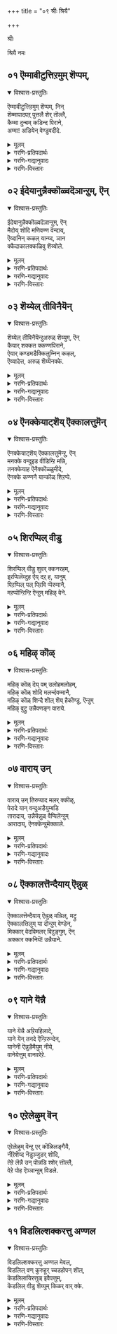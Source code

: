 +++
title = "०९ श्रीः श्रियै"

+++

श्रीः

श्रियै नमः


## ०१ ऎम्मावीटुत्तिऱमुम् शॆप्पम्,
<details open><summary>विश्वास-प्रस्तुतिः</summary>

ऎम्मावीटुत्तिऱमुम् शॆप्पम्, निन्  
शॆम्मापादपऱ् पुत्तलै शेर् तॊल्लै,  
कैम्मा दुन्बम् कडिन्द पिराने,   
अम्मा\! अडियेन् वेण्डुवदीदे.
</details>

<details><summary>मूलम्</summary>

ऎम्मावीटुत्तिऱमुम् शॆप्पम्, निन्  
शॆम्मापादपऱ् पुत्तलै शेर् तॊल्लै,  
कैम्मा दुन्बम् कडिन्द पिराने,   
अम्मा\! अडियेन् वेण्डुवदीदे.
</details>

<details><summary>गरणि-प्रतिपदार्थः</summary>

ऎम्मावीट्टु तिऱमुम् = आ महाबिडुगडॆय विषयवन्नू, शॆप्पम् = हेळॆवु, निन् = निन्न, शॆम् = कॆम्पाद, मा = परम श्रेष्ठवाद, पाद पऱ्बु = पादपद्मदल्लि, तलै = तलॆयन्नु, शेर् त्तु ऒल्लै = ईगले \(बेगले\) सेरिसि, कैम्मा = आनॆय, तुन्बम् = सङ्कटवन्नु, कडिन्द पिराने = तॊलगिसिद स्वामिये, अम्मा= नन्न स्वामिये, अडियेन् = पादसेवकनाद नानु, वेण्डुवदु ईदे = बेडुवुदु इदन्ने. 
</details>

<details><summary>गरणि-गद्यानुवादः</summary>

आनॆय सङ्कटवन्नु निवारिसिद स्वामिये, आ महाबिडुगडॆय विषयवन्नू हेळॆवु. निन्न कॆम्पाद परमश्रेष्ठवाद पादपद्मदल्लि \(नम्म\) तलॆयन्नु ईगले \(बेगले\) सेरिसबेकु. नन्न स्वामिये, पादसेवकनाद नानु बेडुवुदु इदन्ने. 
</details>

<details><summary>गरणि-विस्तारः</summary>

आनॆय सङ्कटवन्नु निवारिसिद स्वामिये, आ महाबिडुगडॆय विषयवन्नू हेळॆवु. निन्न कॆम्पाद परमश्रेष्ठवाद पादपद्मदल्लि \(नम्म\) तलॆयन्नु ईगले \(बेगले\) सेरिसबेकु. नन्न स्वामिये, पादसेवकनाद नानु बेडुवुदु इदन्ने. 

सवशक्तनू, करुणासागरनू आगिरुव भगवन्तनन्नु कण्डुकॊळ्ळुव बगॆयेनु ऎम्ब प्रश्नॆयन्नु मुन्दिट्टु, स्वामिय आसाधारणवू विलक्षणवू आद कार्यगळिन्दले, अवनन्नु सुलभवागि कण्डुकॊळ्ळबहुदु ऎन्दु तिळिसलायितु. हिन्दिन तिरुवाय् मॊऴियल्लि.

ईग, हागॆ कण्डुकॊण्डिरुव भगवन्तनु नम्म मुन्दॆ निन्ताग, अवनल्लि नावु अरिकॆ माडिकॊळ्ळबहुदादद्दु एनु? ई प्रश्नॆगॆ उत्तरवागि ई सुन्दरवाद पाशुर.

“आनॆय सङ्कटवन्नु तॊलगिसिद्दु” – गजेन्द्रमोक्षद विषय. कीळु प्राणियादरू, सङ्कटदल्लि सिक्किबिद्दु, भगवन्तन मरॆहॊक्काग, स्वामियु अदर बगॆगॆ ऎष्टु बेग मरुकगॊळ्ळुत्तानॆ- ऎष्टु बेग गरुडारूढनागि अदर बळिगॆ धाविसुत्तानॆ\! ऎष्टु बेग अदर शत्रुवाद मॊसळॆयन्नु तन्न चक्रायुधदिन्द तुण्डरिसिबिडुत्तानॆ\! इदल्लवे अवन परम कारुण्य आश्रितवात्सल्य\! 

आळ्वाररु हेळुत्तारॆ- स्वामी, आनॆय सङ्कटवन्नु हरिसिद परमकारुण्यनिधिये नीनु. नावू संसारवॆम्ब सङ्कटदल्लि सिक्किबिद्दु तॊळलुत्तिद्देवॆ. आदरॆ, आ महाबिडुगडॆयाद मोक्षवन्नु कुरितु निन्नल्लि अरिकॆ माडिकॊळ्ळुवुदिल्ल. अदर विषयवागि प्रस्तापवन्नू माडुवुदिल्ल. निन्न कॆम्पाद कोमल पाद पद्मगळ मेलॆ नम्म तलॆयन्नु ईगले ई \(बेगले\) इरिसबेकॆन्दु हातॊरॆयुत्तिद्देवॆ. पादसेवकनाद नानु निन्नल्लि इदॊन्दन्ने बेडुवुदु. इष्टन्नु मात्र नीनु ननगॆ अनुग्रह माडु. 

भगवन्तन अडिदावरॆयन्नु तलॆय मेलॆ इरिसिकॊळ्ळुवुदु, अडिदावरॆय मेलॆ तलॆयन्निरुसुवुदु, \(अथवा, अवु ऎडॆबिडदॆ तन्न तलॆय मेलिदॆ ऎन्दु भाविसिकॊळ्ळुवुदु\) भगवन्तनॊडनॆ निकटवाद सम्पर्कहॊन्दुव ऒन्दु रीति. इदु मोक्षानन्दक्किन्तलू हॆच्चिनदु ऎन्दु आळ्वाररु अभिप्रायपाडुत्तारॆ. 

भगवन्तन अडिदावरॆय आश्रयक्किन्तलू बेरॆल्ल बगॆय सुख आनन्दगळू, मोक्षवू सह कॆळमट्टद्दे\!
</details>



## ०२ ईदेयानुन्नैक्कॊळ्वदॆञान्ऱुम्, ऎन्
<details open><summary>विश्वास-प्रस्तुतिः</summary>

ईदेयानुन्नैक्कॊळ्वदॆञान्ऱुम्, ऎन्  
मैदोय् शोदि मणिवण्ण वॆन्दाय्,  
ऎय्दानिन् कऴल् यान्य्द, ञान  
क्कैदाकालक्कऴिवु शॆय्योले.
</details>

<details><summary>मूलम्</summary>

ईदेयानुन्नैक्कॊळ्वदॆञान्ऱुम्, ऎन्  
मैदोय् शोदि मणिवण्ण वॆन्दाय्,  
ऎय्दानिन् कऴल् यान्य्द, ञान  
क्कैदाकालक्कऴिवु शॆय्योले.
</details>

<details><summary>गरणि-प्रतिपदार्थः</summary>

ईदे =इदन्ने, यान् = नानु, उन्नै = निन्नन्नु, कॊळ् वदु ऎञ्ञान्ऱुम् = ऎन्दॆन्दिगू केळुवुदु, ऎन् = नन्न, मैतोय् शोदि = काडिगॆयन्नु तॊयिसुवन्थ ज्योतिये \(काडिगॆयन्नु सुरिसुवन्थ ज्योतिये\), मणि वण्णम् ऎन्दाय् = इन्द्रनील मणिय बण्णदवनाद नन्न स्वामिये, ऎय् दा = पडॆदुकॊळ्ळलागदन्थ \(समीपिसलु साध्यवागदन्थ\), निन् कऴल् = निन्न तिरुवडिगळन्नु, यान् ऎय् द =नानु पडॆदुकॊळ्ळुवन्तॆ \(सेरुवन्तॆ\), ञानम् = ज्ञानवॆम्ब, कै = साधनवन्नु \(रॆक्कॆयन्नु\), त = करुणिसु, कालम् = कालवन्नु, कऴिवु = कळॆयुवन्तॆ, शॆय्येल् = माडबेड. 
</details>

<details><summary>गरणि-गद्यानुवादः</summary>

नन्न काडिगॆयन्नु सुरिसुवन्थ ज्योतिये. इन्द्रनीलमणिय बण्णदवनाद नन्न स्वामिये, इदन्ने नानु निन्नन्नु ऎन्दॆन्दिगू बेडुवुदु. समीपिसलागदन्थ निन्न तिरुवडिगळन्नु नानु सेरुवन्तॆ \(पडॆदुकॊळ्ळुवन्तॆ\) ज्ञानवॆम्ब साधनवन्नु\(रॆक्कॆयन्नु\) करुणिसु. कालवन्नु कळॆयुवन्तॆ माडबेड. 
</details>

<details><summary>गरणि-विस्तारः</summary>

“इदन्ने नानु निन्नल्लि बेडुवुदु” – ऎन्दु हिन्दिन पाशुरदल्लि हेळुत्ता आळ्वाररु भगवन्तन अडिदावरॆगळु तम्म तलॆय मेलॆ निरन्तरवू इरबेकॆन्दरु. मोक्षानन्दक्किन्तलू अदे मेलॆन्दरु. आदरॆ, भगवन्तन तिरुवडिगळन्नु सेरुवुदादरू हेगॆ? अवु सुलभवागि पडॆदुकॊळ्ळुवन्थवल्ल\! इदन्नु कुरितु योचिसुत्ता, अदन्नु साधिसिकॊळ्ळुव मत्तॊन्दु साधनवन्नु आळ्वाररु इल्लि बेडुत्तारॆ. 

आळ्वाररु हेळुत्तारॆ- स्वामी, बेगले \(ईगले\) निन्न दिव्यतिरुवडिगळन्नु सेरिबेकॆम्ब आतुर ननगिदॆ. सुलभवागि पडॆदुकॊळ्ळुवन्थाद्दल्ल अवु\! नन्नल्लिरुव साधनवाद भक्ति विरक्तिगळु सालवु. आद्दरिन्द, ननगॆ ज्ञानवॆम्ब मत्तॊन्दु साधनवन्नु करुणिसु. नानु व्यर्थवागि कालवन्नु कळॆयुवन्तॆ माडबेड. 

इल्लि ऒन्दु रूपकवन्नु नॆनपिगॆ तन्दुकॊळ्ळबहुदु- “भक्ति ऎम्ब हक्किगॆ ज्ञानवू वैराग्यवू ऎन्दु रॆक्कॆगळु”. अवुगळन्नु बळसिकॊण्डु अदु भगवन्तनन्नु सेरुवुदु”. 

भक्तिय पूर्णतॆगॆ ज्ञानवू वैराग्यवू साधकगळु.

“कै” ऎम्बुदक्कॆ “कै, तोळु, सॊण्डिलु, किरण, पक्क, पक्ष, कैमर, साधन, हिडि, रॆक्कॆ, सेनॆ, स्थळ, कैहण, माडतक्कद्दु, भूषण, शक्ति, अल्पतन, बळकॆ, सालु, शिस्तु, तङ्गि, कहि, दुःख, कोप, द्वेष, उणिसु, नडॆसु” – हीगॆल्ला अर्थविदॆ. हॊन्दिकॊळ्ळतक्कवन्नु कूडिसिकॊण्डु “ज्ञानम् कै” ऎम्बुदन्नु युक्तवागि अर्थमाडिकॊळ्ळबहुदागिदॆ.
</details>



## ०३ शॆय्येल् तीविनैयॆन्
<details open><summary>विश्वास-प्रस्तुतिः</summary>

शॆय्येल् तीविनैयॆन्ऱुअरुळ् शॆय्युम्, ऎन्  
कैयार् शक्कत क्कण्णपिराने,  
ऐयार् कण्डमडैक्किलुम्निन् कऴल्,  
ऎय्यादेत्त, अरुळ् शॆय्यॆनक्के.
</details>

<details><summary>मूलम्</summary>

शॆय्येल् तीविनैयॆन्ऱुअरुळ् शॆय्युम्, ऎन्  
कैयार् शक्कत क्कण्णपिराने,  
ऐयार् कण्डमडैक्किलुम्निन् कऴल्,  
ऎय्यादेत्त, अरुळ् शॆय्यॆनक्के.
</details>

<details><summary>गरणि-प्रतिपदार्थः</summary>

शॆय्येल् = माडबेड, ती विनै = कॆट्ट कॆलसगळन्नु \(पापकार्यगळन्नु\), ऎन्ऱु = ऎन्दु, अरुळ् शॆय्युम् = कृपॆमाडुव, ऎन् = नन्न, कै आर् = कैतुम्ब \(सिद्धवागि\), शक्करम् =चक्रायुधवन्नु हिडिदिरुव, कण्णपिराने = आकर्षकनाद स्वामिये \(श्रीकृष्णस्वामिये\), आर् =श्लेष्मवु तुम्बिकॊण्डु, कण्डम् = गण्टलन्नु, अडैक्किलुम्= अडकिकट्टिदरू, निन् कऴल् = निन्न तिरुवडिगळन्नु ऎय्यादु = सॊरगदॆ, एत्त = स्तुतिसुवन्तॆ, अरुळ् शॆय् ऎनक्के = ननगॆ कृपॆमाडु.
</details>

<details><summary>गरणि-गद्यानुवादः</summary>

कैतुम्ब \(सिद्धवागि\) चक्रायुधवन्नु हिडिदिरुव नन्न आकर्षकनाद स्वामिये \(श्रीकृष्णस्वामिये\), पापकार्यगळन्नु माडबेडवॆन्दु ननगॆ कृपॆमाडुवाग, श्लेष्मवु तुम्बिकॊण्डु गण्टलन्नु अडकिकट्टिदागलू सॊरगदॆ निन्न तिरुवडिगळन्नु स्तुतिसुवन्तॆ, कृपॆमाडु.
</details>

<details><summary>गरणि-विस्तारः</summary>

“ज्ञानवन्नु करुणिसु” ऎम्बुदु हिन्दिन पाशुरद बेडिकॆ. “याव बगॆय ज्ञान बेकादद्दु” ऎम्बुदरॆ विवरणॆ इल्लि बरुत्तदॆ.

आळ्वाररु हेळुत्तारॆ- स्वामी, नन्नन्नु निन्न कडॆगॆ आकर्षिसिद्दी. कैयल्लि चक्रायुधवन्नु सिद्धवागि हिडिदु निन्तिद्दी. पापकार्यगळन्नु ऎन्दरॆ कॆट्ट कॆलसगळन्नु माडबेड ऎन्दु आणतियित्तु. अदन्नु नानु माडदिरुवन्तॆ माडि नन्नन्नु करुणिसिद्दी. ई मानव देहवु बिद्दु होगुवाग, नन्न गण्टलल्लि श्लेष्मतुम्बिकॊळ्ळबहुदु. गण्टलु कट्टि होगबहुदु. सॊरगु तुम्बिबिडबहुदु. अन्थ समयदल्लू सह निन्न तिरुवडिगळ स्मरणॆयन्नु ऎडॆबिडदॆ नानु माडुवन्तॆ ननगॆ ज्ञानवन्नु करुणिसु.
</details>



## ०४ ऎनक्केयाट्शॆय् ऎक्कालत्तुमॆन्
<details open><summary>विश्वास-प्रस्तुतिः</summary>

ऎनक्केयाट्शॆय् ऎक्कालत्तुमॆन्ऱु, ऎन्  
मनक्के वन्दुइड वीडिन्ऱि मन्नि,  
तनक्केयाह ऎनैक्कॊळ्ळुमीदे,  
ऎनक्के कण्णनै यान्कॊळ् शिऱप्पे.
</details>

<details><summary>मूलम्</summary>

ऎनक्केयाट्शॆय् ऎक्कालत्तुमॆन्ऱु, ऎन्  
मनक्के वन्दुइड वीडिन्ऱि मन्नि,  
तनक्केयाह ऎनैक्कॊळ्ळुमीदे,  
ऎनक्के कण्णनै यान्कॊळ् शिऱप्पे.
</details>

<details><summary>गरणि-प्रतिपदार्थः</summary>

ऎनक्के = ननगेये, आट् शॆय् = दास्यवन्नु नडॆसु, ऎक्कालत्तुम् = ऎल्ला कालगळल्लियू, ऎन्ऱ = ऎन्दु, ऎन्= नन्न, मनक्के = मनस्सिनल्लिये \(मनस्सिनॊळक्के\), वन्दु = बन्दु, इडै वीडु इन्ऱि = नडुवॆ स्वल्पवू अवकाशविल्लदन्तॆ, मन्नि = नॆलसि, तनक्के आह = तनगागिये आगिरुवन्तॆ \(तनगॆ तक्कवनॆम्बन्तॆ\), ऎनै= नन्नन्नु, कॊळ्ळुम्= स्वीकरिसुव \(अङ्गीकरिसुव\), ईदे = इदन्ने, ऎनक्के = ननगॆ तक्कवनाद, कण्णनै = आकर्षकनादवनल्लि \(श्रीकृष्णनल्लि\), यान्कॊळ् = नानु बयसुव, शिऱप्पे = उत्तमवाद प्रयोजनवन्ने. 
</details>

<details><summary>गरणि-गद्यानुवादः</summary>

ननगेये दास्य नडॆसु, ऎल्ला कालगळल्लियू ऎन्दु नन्नमनस्सिनॊळक्के बन्दु, नडुवॆ स्वल्पवू कालावकाशविल्लदन्तॆ \(ऎडॆबिडदन्तॆ\) नॆलसि, तनगागिये आगिरुवन्तॆ नन्नन्नुस्वीकरिसुव \(अङ्गीकरिसुव\) इदन्ने, ननगे आगिरुव \(ननगॆ तक्कवनागिरुव\) आकर्षकनल्लि \(श्रीकृष्णनल्लि\) नानु बयसुव, उत्तमवाद प्रयोजनवे. 
</details>

<details><summary>गरणि-विस्तारः</summary>

“इदन्ने नानु बयसुवुदु. इदन्ने नानु निन्नल्लि बेडुवुदु” ऎम्बुदु ई तिरुवाय् मॊऴिय पल्लवि ऎन्नबहुदेनो. मॊदल पाशुरदल्लि “निन्न दिव्यतिरुवडिगळन्नु नन्न तलॆय मेलॆ इरिसिकॊळ्ळुवुदन्ने करुणिसु” ऎन्दू, ऎरडनॆय पाशुरदल्लि “निन्न अडिदावरॆगळन्नु नानु सेरुवन्तॆ \(पडॆयुवन्तॆ\) ज्ञानवॆम्ब साधनवन्नु करुणिसु ऎम्बुदन्ने” ऎन्दू, मूरनॆय पाशुरदल्लि “श्लेष्मतुम्बि, गण्टलु कट्टि, नन्न अवसानकालदल्लि, कॊनॆयुसिरु नडॆयुववरॆगू, निन्न तिरुवडिगळ स्मरणॆयिरुवन्तॆ करुणिसु” ऎम्बुदन्ने – नानु बयसुवुदु ऎन्नलायितु. 

ईग, “निन्न तिरुवडिगळ दास्यक्कॆ नन्नन्नु अङ्गीकरिसि, नन्न अन्तरङ्गदल्ले बन्दु ऎडॆबिडदॆ नलसु” ऎम्बुदन्ने बेडुवुदागिदॆ. 

आळ्वाररु हेळुत्तारॆ- भगवन्तनिन्द नानु बयसुव अत्युत्तमवाद प्रयोजन इदे- भगवन्तनु नन्नन्नु तन्न कैङ्कर्यक्कॆ तक्कवनु ऎन्दु ऒप्पुवुदु. मत्तु, आ कैङ्कर्यवन्नु नन्निन्द स्वीकरिसुवुदक्कागि, स्वामिये बन्दु नन्न अन्तरङ्गदल्लि ऎडॆबिडदन्तॆ नॆलसुवुदु. स्वामियु मॆच्चुवुदक्कॆ तक्कद्दाद रीतियल्लि कैङ्कर्यवन्नु नन्निन्द स्वीकरिसुवुदु. इदन्ने नानु स्वामियल्लि बेडुवुदु. ननगागुव अतिश्रेष्ठवाद प्रयोजनवू इदे.

भक्तनिगू भगवन्तनिगू नडुवण सम्बन्ध ऎष्टु मट्टिनदागिरबेकु? स्वामिगॆ भक्तने तक्क किङ्कर. भक्तनिगॆ स्वामिये तक्क ऒडॆय. इन्थ केवलवाद स्वामि – भृत्य सम्बन्धवुण्टागुवुदे परमश्रेष्ठवाद भक्तिगॆ प्रयोजन.
</details>



## ०५ शिरप्पिल् वीडु
<details open><summary>विश्वास-प्रस्तुतिः</summary>

शिरप्पिल् वीडु शुवर् क्कनरहम्,  
इऱप्पिलॆय्दुह ऎय् दऱ् ह, यानुम्  
पिऱप्पिल् पल् पिऱवि प्पॆरुमानै,  
मऱप्पॊन्ऱिन्ऱि ऎन्ऱुम् महिऴ् वेने.
</details>

<details><summary>मूलम्</summary>

शिरप्पिल् वीडु शुवर् क्कनरहम्,  
इऱप्पिलॆय्दुह ऎय् दऱ् ह, यानुम्  
पिऱप्पिल् पल् पिऱवि प्पॆरुमानै,  
मऱप्पॊन्ऱिन्ऱि ऎन्ऱुम् महिऴ् वेने.
</details>

<details><summary>गरणि-प्रतिपदार्थः</summary>

शिऱप्पिल् = परमानन्ददिन्द कूडिद, वीडु = बिडुगडॆयन्नो, शुवर् क्कम् = स्वर्गवन्नो, नरहम् =नरकवन्नो, इऱप्पिल् = मरणानन्तर, ऎय्दुह = \(नानु\) पडॆयलि, ऎय् दऱ् ह = पडॆयदॆ होगलि, यानुम् = नानू सह, पिऱप्पिल् = ई जन्मदल्लि \(बदुकिरुवाग\) पल् पिऱवि = हलवारु जन्मगळ, पॆरुमानै = भगवन्तनन्नु, मऱप्पु ऒन्ऱुइन्ऱि =स्वल्पवू मरॆयदन्तॆ, ऎन्ऱुम् = ऎन्दॆन्दिगू \(यावागलू\), महि ऴ् वेने = \(चिन्तिसि\) आ नन्दिसुवॆनल्ल\! 
</details>

<details><summary>गरणि-गद्यानुवादः</summary>

परमानन्ददिन्द कूडिद बिडुगडॆयन्नो, स्वर्गवन्नो, नरकवन्नो, मरणानन्तर नानु पडॆयलि पडॆयदॆ होगलि. नानु ई जन्मदल्लि \(बदुकिरुवाग\) हलवारु जन्मगळ स्वामियन्नु स्वल्पवू मरॆयदन्तॆ यावागलू चिन्तिसुत्ता आनन्दिसुत्तिरुवॆनल्ल\! 
</details>

<details><summary>गरणि-विस्तारः</summary>

हिन्दिन पाशुरदल्लि हेळलाद ’प्रयोजन’ ऎम्बुदर परिणामवन्नु इल्लि ऎत्ति हेळलागिदॆ. भगवन्तनिगॆ मॆच्चिन भृत्यनागि प्रयोजन पडॆयबहुदाद्देनु? अदु ऎरडु बगॆय परिणामवन्नुण्टुमाडुवुदु. ऒन्दु, इहजन्मदल्ले ऒदगि बरतक्कद्दु, मत्तॊन्दु मरणानन्तर ऒदगतक्कद्दु. ई विषयदल्लि आळ्वाररु हेळुत्तारॆ. 

नन्न मरणानन्तर ननगॆ ऒदगि बरुवुदेनिदॆयो काणॆ. अदु नरकवेयो, स्वर्गवेयो, अथवा नित्यानन्दमयवाद मोक्षवेयो\! अवुगळल्लि ननगॆ यावुदादरू बरलि. अदु ननगॆ ईग मुख्यवल्ल. ई जन्मदल्लिये, नानु बदुकिरुवष्टु कालवू, नानाअवतारगळन्नॆत्ति भगवन्तनु नडॆसिद आश्चर्याद्भुत कार्यगळन्नु कुरितु चिन्तिसुत्ता, अवुगळन्नु कीर्तिसुत्ता, अनुभविसुत्ता, ऎडॆबिडदन्तॆ आनन्दिसुत्तिरुवुदॊन्दन्ने ईग नानु बयसुवुदु. मरणद बळीक बरुवुदर विचार भगवन्तनिगॆ सेरिद्दल्लवे? 

“पिऱविल् पल् पिऱविप्पॆरुमानै” – भगवन्तनु ’अज’ ऎन्दरॆ हुट्टिदल्लवनु. अवनु “अमर” ऎन्दरॆ साविल्लदवनु. “पिऱवु इल्” – हुट्टु इल्लदवनु. इन्थवनिगॆ “पल् पिऱवि” – हलवारु हुट्टुगळु उण्टादवनन्तॆ\! चमत्कारद मातु\! इदु भगवन्तन नानाअवतारगळन्नु कुरितु हेळुव मातु. ऒन्दॊन्दु अवतारवू ’शिष्ट’न उद्धारक्कागिये. आद्दरिन्द, भगवन्तन अवतारगळल्लि नडॆसिद अद्भुत लीलॆयन्नु भक्तनादवनु “पिऱविल्” – ई जन्मदल्लिये, चिन्तिसुत्ता, स्तुतिसुत्ता, अनुभविसुत्ता बरुवुदरिन्द, दिव्यवाद भगवद्गुणानुभववुण्टागि, तन्मूलक आनन्दवु लभिसुवुदु. भक्ति हॆच्चुवुदु. भगवत्सान्निध्य दॊरॆयुवुदु. मरणा नन्तर सद्गतियू दॊरॆयुवुदु.
</details>



## ०६ महिऴ् कॊळ्
<details open><summary>विश्वास-प्रस्तुतिः</summary>

महिऴ् कॊळ् दॆय् वम् उलोहमलोहम्,  
महिऴ् कॊळ् शोदि मलर्न्दवम्मानै,  
महिऴ् कॊळ् शिन्दै शॊल् शॆय् हैकॊण्डु, ऎन्ऱुम्  
महिऴ् वुट्रु उन्नैवणङ्ग वाराये.
</details>

<details><summary>मूलम्</summary>

महिऴ् कॊळ् दॆय् वम् उलोहमलोहम्,  
महिऴ् कॊळ् शोदि मलर्न्दवम्मानै,  
महिऴ् कॊळ् शिन्दै शॊल् शॆय् हैकॊण्डु, ऎन्ऱुम्  
महिऴ् वुट्रु उन्नैवणङ्ग वाराये.
</details>

<details><summary>गरणि-प्रतिपदार्थः</summary>

महिऴ् कॊळ् = आनन्दवन्नु पडॆदिरुव्, दॆय्वम् = देवतॆगळन्नू, \(देवलोकवन्नू\) उलोहम् = भूलोकवन्नू, अलोहम् = इतर लोकगळन्नू, महिऴ् कॊळ् = आनन्दवन्नु तरुव, शोदि = ज्योतिगळन्नू, मलर्न्द = उण्टुमाडिद, अम्मानै = स्वामियन्नु, महिऴ् कॊळ् = आशिसुव, शिन्दै = चिन्तनवन्नू, शॊल् = मातन्नू, शॆय् है \(माळ्कॆयन्नू\) \(कार्यवन्नू\), कॊण्डु = पडॆदवनागि, ऎन्ऱुम् = यावागलू, महिऴ् वुट्रु = बहळवागि आनन्दिसि, उन्नै = निन्नन्नु, वणङ्ग = नमस्करिसुवुदक्कागि, वाराये = कृपॆ माडि बा.
</details>

<details><summary>गरणि-गद्यानुवादः</summary>

आनन्दवन्नु पडॆदिरुव देवलोकवन्नू, भूलोकवन्नू, इन्नितर लोकगळन्नू, आनन्दवन्नु तरुव दिव्यज्योतिगळन्नू उण्टुमाडिद स्वामियन्नु \(ये निन्नन्नु\) चिन्तनदल्लियू, मातिनल्लियू, माळ्कॆयल्लियू \(कार्यदल्लियू\) ऎडॆबिडदन्तॆ बहळवागि आनन्दिसि, निन्नन्नु नमस्करिसुवुदक्कागि कृपॆमाडि बा. 
</details>

<details><summary>गरणि-विस्तारः</summary>

ई पाशुरद बेडिकॆ हिन्दिन बेदिकॆगळन्तिरदॆ भिन्नवागिदॆ. भगवन्तनन्नु काया वाचा मनसा आराधिसबेकॆन्दू अदक्कागि तमगॆ भगवत्सान्निध्य दॊरॆयबेकॆन्दू आळ्वारर बेडिकॆ इल्लिदॆ. 

आळ्वाररु हेळुत्तारॆ- स्वामी, नीनु देवलोकवन्नू अदरल्लि सदा आनन्ददल्लि ओलाडुत्तिरुवन्थ देवतॆगळन्नू सृष्टिसिद्दी. हागॆये भूलोकवन्नू अदरल्लि मनुष्यतिर्यक् जन्तुगळन्नू, नाना बगॆय स्थावर वस्तुगळन्नू सृष्टिसिद्दी मत्तु इन्नितर लोकगळन्नू अवुगळल्लि चराचर वस्तुगळन्नू सृष्टिसिद्दी. ई ऎल्ल लोकगळिगू आह्लादवन्नू उत्साहवन्नू तरुवन्थ सूर्यचन्द्ररॆम्ब दिव्यज्योतिगळन्नू सृष्टिसिद्दी. परमसमर्थनाद निन्नन्नु कुरितु ऎडॆबिडदॆ चिन्तिसुत्ता, निन्न गुणस्वभावगळन्नु हॊगळि हाडुत्ता, नीनु नडॆसिद आश्चर्याद्भुत कार्यगळन्नु अरितु आनन्दिसुत्ता, अत्यन्त नम्रतॆयिन्द निन्न तिरुवडिगळिगॆ ऎरगबेकॆनिसुत्तदॆ. इदक्कागि, स्वामी, नन्न बळिगॆ कृपॆमाडिबा.
</details>



## ०७ वाराय् उन्
<details open><summary>विश्वास-प्रस्तुतिः</summary>

वाराय् उन् तिरुप्पाद मलर् क्कीऴ्,  
पेरादे यान् वन्दुअडैयुम्बडि  
तारादाय्, उन्नैयॆन्नुळ् वैप्पिलॆन्ऱुम्  
आरादाय्, ऎनक्कॆन्ऱुमॆक्काले.
</details>

<details><summary>मूलम्</summary>

वाराय् उन् तिरुप्पाद मलर् क्कीऴ्,  
पेरादे यान् वन्दुअडैयुम्बडि  
तारादाय्, उन्नैयॆन्नुळ् वैप्पिलॆन्ऱुम्  
आरादाय्, ऎनक्कॆन्ऱुमॆक्काले.
</details>

<details><summary>गरणि-प्रतिपदार्थः</summary>

वाराय् = कृपॆ माडिबरुववनागु, उन् = निन्न, तिरु = पवित्रवाद, पादम् मलर् कीऴ् = पादकमलदडियल्लि, पेरादे = अगलिकॆयिल्लदन्तॆ, यान् =नानु, वन्दु = बन्दु, अडैयुम्बडि = सेरुवन्तॆ, तारादाय् = कृपॆमाडदवने, उन्नै = निन्नन्नु, ऎनुळ् = नन्न अन्तरङ्गदल्लि, ऎन्ऱुम् = ऎडॆबिडदन्तॆ वैप्पिल् = इरिसिकॊण्डिरुवुदरल्लि \(अनुभविसुवुदरल्लि\), आरादाय् = तृप्तियुण्टुमाडदवने, ऎनक्कु = ननगागिये, ऎन्ऱुम् = यावागलू, \(ऎन्दॆन्दिगू\), ऎक्काले = ऎल्ला समयगळल्लियू, \(कृपॆ माडि बरुववनागु\). 
</details>

<details><summary>गरणि-गद्यानुवादः</summary>

निन्न पवित्रवाद पादकमलदडियल्लि अगलिकॆयिल्लदन्तॆ नानु बन्दु सेरुवन्तॆ कृपॆमाडदवने, निन्नन्नु नन्न अन्तरङ्गदल्लि ऎडॆबिडदन्तॆ इरिसिकॊण्डु अनुभविसुवुदरल्लि तृप्तियन्नुण्टुमाडदवने, ननगागिये ऎन्दॆन्दिगू ऎल्ला समयगळल्लियू कृपॆमाडि बरुववनागु. 
</details>

<details><summary>गरणि-विस्तारः</summary>

हिन्दिन पाशुरद बेडिकॆ इल्लियू मुन्दुवरियुत्तदॆ. 

आळ्वाररु हेळुत्तारॆ- स्वामी, निन्नन्नु नन्न अन्तरङ्गदल्लि नॆलॆगॊळिसिकॊण्डु ऎष्टॆष्टु अनुभविसिदरू ननगॆ तृप्तियुण्टागदु. नानु बन्दु निन्नन्नु सेरबेकु. निन्निन्द अगलिकॆयॆम्बुदे इल्लदन्तॆ निन्न पवित्रपादकमलगळ कॆळगॆ नानु बन्दु सेरबेकु. इष्टन्नु ननगॆ ईगले नीनु करुणिसदादरॆ, ऎन्दॆन्दिगू ऎल्ला समयगळल्लू नानु निन्नन्नु कण्तुम्ब नोडुत्ता आनन्दिसुवन्तॆ कृपॆमाडि नन्न कण्णमुन्दॆ बरुववनागु\! 

ऎन्थ आशय\! बदुकिरुवष्टु कालवू नानु ऎडॆबिडदन्तॆ निन्नन्नु नोडुत्ता, आनन्दिसुत्तिरबेकु\! मरणानन्तरवू निन्न तिरुवडिगळ सेवॆ ऎडॆबिडदन्तॆ नडॆयुत्तिरबेकु\!
</details>



## ०८ ऎक्कालत्तॆन्दैयाय् ऎन्नुळ्
<details open><summary>विश्वास-प्रस्तुतिः</summary>

ऎक्कालत्तॆन्दैयाय् ऎन्नुळ् मन्निल्, मट्रु  
ऎक्कालत्तिलुम् या दॊन्ऱुम् वेण्डेन्,  
मिक्कार् वेदविमलर् विऱुङ्गुम्, ऎन्  
अक्कार क्कनियॆ\! उन्नैयाने.
</details>

<details><summary>मूलम्</summary>

ऎक्कालत्तॆन्दैयाय् ऎन्नुळ् मन्निल्, मट्रु  
ऎक्कालत्तिलुम् या दॊन्ऱुम् वेण्डेन्,  
मिक्कार् वेदविमलर् विऱुङ्गुम्, ऎन्  
अक्कार क्कनियॆ\! उन्नैयाने.
</details>

<details><summary>गरणि-प्रतिपदार्थः</summary>

ऎक्कालत्तु = यावागलू, ऎन्दै आय् = नन्न तन्दॆयागि \(स्वामियागि\), ऎन् उळ् = नन्न अन्तरङ्गदल्लि, मन्निल् = नॆलसिरुवुदादरॆ, मट्रु = बेरॊन्दन्नु, ऎक्कालत्तिलुम् = ऎन्दॆन्दिगू, यादुऒन्ऱुम् = एनॊन्दन्नू, वेण्डेन् = बेडॆनु. मिक्कार् = श्रेष्ठरादवरु, वेदम् = वेदगळिन्द, विमलर् = परिशुद्धरादवरु, विऴुङ्गुम् = नुङ्गुवन्थ, ऎन् = नन्न, अक्कारम् कनिये = बॆल्लद मुद्दॆये \(अत्यन्त मधुरने\), उन्नै = निन्नन्नु, याने = नाने. 
</details>

<details><summary>गरणि-गद्यानुवादः</summary>

श्रेष्ठरादवरू, वेदविद्वांसरू, परिशुद्धरादवरू, सवियुवन्थ बॆल्लद मुद्दॆये \(अत्यन्त मधुरने\), नीनु नन्न तन्दॆयागि \(स्वामियागि\) यावागलू नन्न अन्तरङ्गदल्लि नॆलसिरुवुदादरॆ, निन्नन्नु ऎन्दॆन्दिगू बेरॆ एनन्नू नानु बेडुवुदिल्ल. 
</details>

<details><summary>गरणि-विस्तारः</summary>

मिक्कार् वेद विमलर् श्रेष्ठरु, विद्वांसरु, ज्ञानिगळु. वेदवेदाङ्गगळन्नु साङ्गवागि ओदि, अभ्यास माडिरुववरु. तम्म विद्यॆगॆ, ज्ञानक्कॆ तक्कन्तॆ नडॆदुकॊळ्ळुववरु. मानसिकवागि परिशुद्धरागि इरुववरु. भगवद्गुणानुभववॊन्दरल्लिये आशॆयुळ्ळवरु. सदा अदन्नु सवियुत्त आनन्दिसुत्ता काल कळॆयुववरु. 

’ऎन् अक्कारक्कनिये” – सुन्दरवाद रूपक. जनबॆल्लवन्नु आशॆयिन्द बायल्लि ऒन्दु कडॆयल्लि अडकिट्टुकॊण्डु, अदरिन्द स्रविसुव मधुरवन्नु सवियुत्ता आनन्दिसुवन्तॆ, भगवद्भक्तरु \(ज्ञानिगळु\) वेद मुन्तादवुगळ मूलक तावु अरितुकॊण्डन्थ भगवद्गुण स्वभावादिगळन्नु ऎडॆबिडदन्तॆ पठिसुत्ता, आनन्दिसुत्त इरुत्तारॆ. ननगू \(आळ्वाररिगू\) हागॆये भगवन्त बॆल्लद मुद्दॆयन्तॆ. 

आळ्वाररु हेळुत्तारॆ- स्वामी, नीनु नन्न तन्दॆयागि \(प्रीतिय रक्षकनागि\) बन्दु नन्न अन्तरङ्गदल्लि यावागलू नॆलसिरु. अदु हॊरतागि, नानु निन्नन्नु बेरेनन्नू बेडुवुदिल्ल. निन्न सान्निध्यवॊन्दे ननगॆ बेकादद्दु. 

ई पाशुरद बेदिकॆ ऎष्टु सरळवादद्दु\! –’ ’भगवन्ता सदा नन्न अन्तरङ्गदल्लि नॆलसिरु’ ऎम्बुदे अदु. ऎल्ल जीविगळ अन्तरङ्गदल्लू भगवन्तनुसदा नॆलसिद्दानॆ. आदरू, भगवत्कृपॆय हॊरतु, नावॆष्टे प्रयत्निसिदरू, नम्म अन्तरङ्गदल्ले इरुव भगवन्तनन्नु नावु गुरुतिसिकॊळ्ळुवुदु साध्यवागुवुदिल्ल. एनु सिद्धिसबेकादरू मॊदलु भगवत्कृपॆगागि प्रार्थिसबेकु ऎन्द हागॆ.
</details>



## ०९ याने यॆन्नै
<details open><summary>विश्वास-प्रस्तुतिः</summary>

याने यॆन्नै अऱियहिलादे,  
याने यॆन् तनदे ऎन्ऱिरुन्देन्,  
यानेनी ऎन्नुडैमैयुम् नीये,  
वानेयेत्तुम् वानवरेऱे.
</details>

<details><summary>मूलम्</summary>

याने यॆन्नै अऱियहिलादे,  
याने यॆन् तनदे ऎन्ऱिरुन्देन्,  
यानेनी ऎन्नुडैमैयुम् नीये,  
वानेयेत्तुम् वानवरेऱे.
</details>

<details><summary>गरणि-प्रतिपदार्थः</summary>

यान् = नानु, ऎन्नै= नन्नन्नु, अऱियहिलादे = अरितुकॊळ्ळदन्तॆ, याने = नाने, ऎन् तनदे = नन्नदे, ऎन्ऱु= ऎन्नुत्ता \(ऎन्दुकॊण्डु\), इरुन्देन् = इद्दॆ, याने नी = नाने नीनु, ऎनुडैमैयुम् नीये =नन्न \(सर्व\) स्वत्तू नीने, वाने =मेलणलोकगळॆल्लवू, एत्तुम् = स्तुतिसुवन्थ, वानवर् = देवतॆगळ, नित्यसूरिगळ, एऱे = वृषभने \(समर्थ रक्षकने\).
</details>

<details><summary>गरणि-गद्यानुवादः</summary>

मेलण लोकगळॆल्लवू स्तुतिसुवन्थ देवतॆगळ मत्तु नित्यसूरिगळ परमसमर्थनाद रक्षकने, नानु नन्नन्नु अरितुकॊळ्ळदन्तॆ ’नाने, नन्नदे’ ऎन्नुत्ता इद्दॆ. नाने नीनु. नन्न \(सर्व\) स्वत्तू नीने. 
</details>

<details><summary>गरणि-विस्तारः</summary>

हिन्दिन पाशुरदल्लि ’नीनु नन्नल्लि बन्दु नॆलसु’ ऎन्दु बेडलागित्तु. इल्लि ’नानु, नन्नदु’ ऎम्बुदन्नु तॊलगिसिकॊळ्ळुव क्रमवन्नु हेळलागिदॆ.

’नानु, नानु, नानु’ ऎन्दु ऒन्दॊन्दु विषयदल्लू, ऒन्दॊन्दु क्षणदल्लू हेळिकॊळ्ळुत्त, ’नाने ऎल्ल रीतियल्लू समर्थ, नन्निन्दले ऎल्लवू आगुवुदु’ ऎन्दु भाविसुवुदु इदु. ’अहं’कार – ’नानु’ ऎन्नुव दुर्गुण. 

मत्तु, नन्नन्नु आश्रयिसिरुववर बगॆगू, नन्नल्लिरुव वस्तु वाहनादिगळ बगॆगू बहळवागि हेळिकॊळ्ळुत्ता ’नन्नदु, नन्नदु, नन्नदु’ ऎन्नुवुदु ’मम’कार – ऎम्ब दुर्गुण. 

ई ’नानु, नन्नदु’ ऎम्ब ऎरडु दुर्गुणगळु जन्मवन्नण्टि बरतक्कवु. इवु तॊडॆदु होगुववरॆगॆ भगवन्तनल्लि मनस्सु पूर्णवागि नॆलॆगॊळ्ळुवुदिल्ल. ऎल्लक्कू भगवत्कृपॆबेकल्लवे? 

आळ्वाररु हेळुत्तारॆ- देवतॆगळिगू नित्यसूरिगळिगू ऒडॆयनागि, समर्थरक्षकनागिरुव स्वामिये, इदुवरॆगॆ ’नानु, नन्नदु’ ऎम्ब अज्ञानभावनॆयल्लि मुळुगि तेलुत्तिद्दॆ. नीनु नन्न अन्तरङ्गदल्लि बन्दु नॆलसि, करुणिसिदॆ. अदर फलवागि ’नानु, नन्नदु’ ऎम्ब भावनॆ मायवायितु. अदक्कॆ बदलागि ऎल्लवू नीने, ऎल्लवू निन्नदे’ ऎम्ब सुज्ञानवुण्टायितु. 

’नानु, नन्नदु’ ऎम्बुदन्नु ’नीनु, निन्नदु’ ऎम्बुदक्कॆ बदलायिसिकॊळ्ळुवुदे क्रम- भगवत्कृपॆगॆ हाडि, ऎन्द हागॆ.
</details>



## १० एऱेलेऴुम् वॆन्
<details open><summary>विश्वास-प्रस्तुतिः</summary>

एऱेलेऴुम् वॆन्ऱु एर् कॊळिलङ्गैयै,  
नीऱेशॆय्द नॆडुञ्जुडर् शोदि,  
तेऱे लॆन्नै उन् पॊन्नडि श्शेर् त्तॊल्लै,  
वेऱे पोह ऎञ्ञान्ऱुम् विडले.
</details>

<details><summary>मूलम्</summary>

एऱेलेऴुम् वॆन्ऱु एर् कॊळिलङ्गैयै,  
नीऱेशॆय्द नॆडुञ्जुडर् शोदि,  
तेऱे लॆन्नै उन् पॊन्नडि श्शेर् त्तॊल्लै,  
वेऱे पोह ऎञ्ञान्ऱुम् विडले.
</details>

<details><summary>गरणि-प्रतिपदार्थः</summary>

एल् एऱु एऴुम् = ऎदुरिसि, एळु गूळिगळन्नू, वॆन्ऱु= गॆद्दु, एर् कॊळ् = सॊबगिनिन्द तुम्बिद, इलङ्गैयै= लङ्कापट्टणवन्नु, नीऱे शॆय्द = बूदियन्नागिसिद, नॆडुम् = अत्युन्नतवाद, \(साटियिल्लद\) शुडर् = तेजस्सिन, शोदि = ज्योति स्वरूपिये, तेऱु एल् = जयिसुवुदन्नु याचिसुत्तेनॆ, ऎन्नै = नन्नन्नु, उन् पॊन् अडि शेर् त्तु ऒल्लै = निन्न सुन्दरवाद तिरुवडिगळल्लि सेरिसिकॊण्डु बेगलॆ, वेऱे पोह = बेरॆ होगुवुदक्कॆ, ऎञ्ञान्ऱुम् = ऎन्दॆन्दिगू, विडले = बिडबेड. 
</details>

<details><summary>गरणि-गद्यानुवादः</summary>

एळु गूळिगळन्नू ऎदुरिसि गॆद्दवने, सॊबगिनिन्द तुम्बिद लङ्कापट्टणवन्नु बूदियन्नागिसिदवने. साटियिल्लद तेजस्सिन ज्योतिस्वरूपिये, \(नानु\) जयवन्नु याचिसुत्तेनॆ. बेगलॆ निन्न सुन्दरवाद तिरुवडिगळल्लि \(नन्नन्नु\) सेरिसिकॊण्डु, बेरॆ होगुवुदक्कॆ ऎन्दॆन्दिगू बिडबेड. 
</details>

<details><summary>गरणि-विस्तारः</summary>

एळु मदिसिद गूळिगळन्नु ऒब्बने ऎदुरिसि, अवुगळन्नु सुलभवागि जयिसिद्दु भगवन्तनु श्रीकृष्णनागि अवतरिसिदाग. सत्यॆ ऎम्बवळन्नु मदुवॆयागुवुदक्कागि, फणवागि इट्टिद्द ’एळु गूळिगळन्नु ऒब्बने पळगिसि’ कट्टिहाकुवुदन्नु नडॆसि जयिसिद्दु. 

अत्यन्त सुन्दरवू सकलैश्वर्य सम्पन्नवू आद लङ्कापट्टणवन्नु सुट्टु बूदियन्नागिसिद्दु भगवन्तनु श्रीरामनागि अवतरिसिदाग, राक्षसर कुलवन्ने निर्मूलगॊळिसुवुदक्कागिये श्रीरामनागि अवतरिसि, राक्षसराजनू, असदृशपराक्रमियू आद रावणासुरन राजधानियाद लङ्कॆयन्नू नाशमाडि, अल्लि सेरिकॊण्डिद्द रावणादि ऎल्ल राक्षसरन्नु कॊन्दु हाकिद्दु.

भगवन्तन तेजस्सन्नु सरियागि वर्णिसलारदॆ कोटिकोटि सूर्यप्रकाशवन्नु मीरिसिद अपरिमितवाद तेजस्सिन ज्योतिस्वरूप ऎन्दु मात्र हेळुवुदु.

आळ्वाररु हेळुत्तारॆ- भगवन्त, निन्न सामर्थ्यक्कॆ ऎणॆयिल्ल. एळुगूळिगळन्नु ऒब्बने ऎदुरिसि जयिसिद श्रीकृष्णने नीनु. सुन्दरवू सकलैश्वर्य समृद्धवू, प्रवेशिसलु असदळवू आद लङ्कापट्टणवन्नु बूदि माडिद श्रीरामने नीनु. साटियिल्लद तेजस्सिनिन्द कूडिद ज्योतिस्वरूपि नीनु, निन्नल्लि नन्न बेडिकॆ इदे – नन्नन्नु ई सांसारिक बन्धनदिन्द बिडिसु. मत्तु बेगलॆ, निन्न सुन्दरवाद तिरुवडिगळल्लि नन्नन्नु सेरिसिको मत्तु अवन्नगलि बेरि होगुवुदक्कॆ ऎन्दॆन्दिगू अवकाशकॊडबेड. 

भगवन्तन तिरुवडिगळु दॊरॆतुवॆन्दरॆ मनस्सुनॆम्मदिगॊळ्ळुत्तदॆ. आदरू आळ्वाररिगॆ अञ्जिकॆ. ऒन्दु वेळॆ तम्म चपल चित्त तम्मन्नु बेरॆ कडॆगॆ सॆळॆदुबिट्टरॆ गतियेनु ऎम्बुदे अञ्जिकॆ. अदक्कागिये, अवर कडॆय बेडिकॆ. तिरुवडिगळन्नु ऎन्दॆन्दिगू अगलदन्तॆ माडु ऎन्दु,
</details>



## ११ विडलिल्शक्करत्तु अण्णल
<details open><summary>विश्वास-प्रस्तुतिः</summary>

विडलिल्शक्करत्तु अण्णल मेवल्,  
विडलिल् वण् कुरुहूर् च्चडहोपन् शॊल्,  
कॆडलिलायिरत्तुळ् इवैपत्तुम्,  
कॆडलिल् वीडु शॆय्युम् किळर् वार् क्के.
</details>

<details><summary>मूलम्</summary>

विडलिल्शक्करत्तु अण्णल मेवल्,  
विडलिल् वण् कुरुहूर् च्चडहोपन् शॊल्,  
कॆडलिलायिरत्तुळ् इवैपत्तुम्,  
कॆडलिल् वीडु शॆय्युम् किळर् वार् क्के.
</details>

<details><summary>गरणि-प्रतिपदार्थः</summary>

विडल् इल् = बिडुविल्लद, शक्करत्तु = चक्रायुधवन्नुळ्ळ, अण्णलै = स्वामियन्नु, मेवल् = कूडिकॊळ्ळुवुदु, विडल् इल् = बिडदन्तॆ इरुव, वण् कुरुहूर् शडहोपन् = सुन्दरवाद तिरुक्कूरु हूरिन शठगोपनु \(नम्माळ्वाररु\), शॊल् = हेळिद, कॆडल् इल्= नाशविल्लद, आयिरत्तुळ् = ऒन्दु साविर \(पाशुर\)गळल्लि, इवै = इवुगळाद \(ई\), पत्तुम् = हत्तन्नू, किळर् वार् क्के = ओदि अभ्यास माडुववरिगॆ, कॆडल् इल् = नाशविल्लद \(शाश्वतवाद\), वीडु = बिडुगडॆयन्नु, शॆय्युम् =उण्टुमाडुत्तदॆ. 
</details>

<details><summary>गरणि-गद्यानुवादः</summary>

बिडुविल्लद चक्रायुधवन्नुळ्ळ स्वामियन्नु कूडिकॊळ्ळुवुदन्नु बिडदन्तॆ इरुव सुन्दरवाद तिरुक्कूरु हूरिन शठगोपनु हेळिद नाशविल्लद ऒन्दु साविर पाशुरगळल्लि, ई हत्तन्नू ओदि अभ्यासमाडुववरिगॆ शाश्वतवाद बिडुगडॆयन्नुण्टुमाडुत्तदॆ. 
</details>

<details><summary>गरणि-विस्तारः</summary>

भगवन्तनल्लि सल्लिसबेकाद बेडिकॆ मत्तु अदरिन्द उण्टागुव अन्तिम गुरि – ई ऎरडु विषयगळु ई तिरुवाय् मॊऴिगॆ प्राशस्त्यवन्नु तन्दिरुवुदु. भगवन्तनल्लि बेडुवुदॆन्दरॆ अन्तिम पुरुषार्थवाद ’बिडुगडॆ’ ऎम्बुदन्ने. अदन्नु पडॆदुकॊळ्ळुवुदक्कॆ उपायवॆन्दरॆ – भगवन्तन दिव्यतिरुवडिगळन्नु अनन्यवागि आश्रयिसुवुदु मत्तु अदरिन्द ऎन्दॆन्दिगू अगलिकॆयिल्लदन्तॆ माडिकॊळ्ळुवुदु. अदु हेगॆ? भगवन्तनु नानाअवतारगळल्लि नडॆसिद अद्भुताश्चर्यकरवाद लीलॆगळन्नॆल्ला स्मरिसुत्ता, कीर्तिसुत्ता काल कळॆयुवुदु. अवनन्नु अन्तरङ्गदल्लि नॆलॆगॊळिसिकॊळ्ळुवुदु. अवन तिरुवडिगळ स्मरणॆयन्नु कडॆयुरिसिरिनवरॆगू नडॆसुत्तिरुवुदु. मत्तु, ’नानु, नन्नदु’ ऎम्बुदन्नु मरॆतु, ऎल्लवू’नीने निन्नदे’ ऎन्दु भगवदर्पण माडुवुदु. बदुकिरुवष्टु कालवू हीगॆ अभ्यास माडुत्ता होदरॆ, मरणानन्तर, भगवत्कृपॆयिन्द बिडुगडॆयू भगवन्तन तिरुवडिगळ कैङ्कर्यवू तप्पदॆ लभिसुवुदु.

हीगॆ, चक्रायुधधारियाद भगवन्तनॊडनॆ सेरिकॊळ्ळुव अत्यन्त सुलभवाद मार्गवन्नु तिळिसिरुववनु तिरुक्कूरुहूरिन शठगोपनु. आतनु रचिसि हाडिरुव ऒन्दु साविर पाशुरगळ् पैकि ई हत्तन्नु चॆन्न्गि अभ्यासमाडि, अनुष्ठानदल्लि तन्दुकॊळ्ळुववरिगॆ खण्डितवागियू बिडुगडॆयू, भगवत्कैङ्कर्यवू लभिसुवुदु. हीगिदॆ ई तिरुवाय् मॊऴिय फलश्रुति.
</details>
